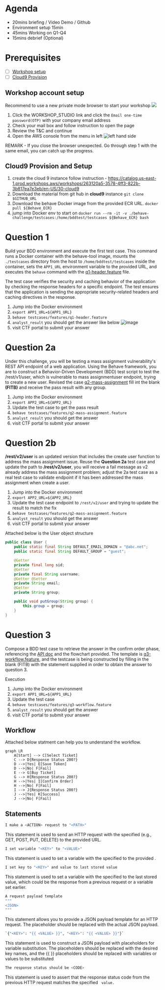 # Agenda

- 20mins briefing / Video Demo / Github
- Environment setup 15min
- 45mins Working on Q1-Q4
- 15mins debrief (Optional)


# Prerequisites

- [ ] [Workshop setup](#workshop-account-setup)
- [ ] [Cloud9 Provision](#cloud9-provision-and-setup)

## Workshop account setup

Recommend to use a new private mode browser to start your workshop
![](./image/private-browser.png)

1. Click the WORKSHOP_STUDIO link and click the `Email one-time password(OTP)` with your company email address
2. Check your mail box and follow instruction to open the page
3. Review the T&C and continue
4. Open the AWS console from the menu in left ![left hand side](./image/open-console.png)

REMARK - If you close the browser unexpected. Go through step 1 with the same email, you can catch up the progress.

## Cloud9 Provision and Setup

1. create the cloud 9 instance follow instruction - https://catalog.us-east-1.prod.workshops.aws/workshops/263120a5-3578-4ff3-822b-3b817ea7e3eb/en-US/30-cloud9
2. Download the material from git hub in **cloud9** instance `git clone $GITHUB_URL`
3. Download the behave Docker image from the provided ECR URL. `docker pull ${Behave_ECR}`
4. jump into Docker env to start on `docker run --rm -it -v ./behave-challenge/testcases:/home/bddtest/testcases ${Behave_ECR} bash`

# Question 1

Build your BDD environment and execute the first test case. This command runs a Docker container with the behave-tool image, mounts the `./testcases` directory from the host to `/home/bddtest/testcases` inside the container, sets the `APP1_URL` environment variable to the provided URL, and executes the `behave` command with the [q1-header.feature](./features/q1-header.feature) file. 

The test case verifies the security and caching behavior of the application by checking the response headers for a specific endpoint. The test ensures that the application is sending the appropriate security-related headers and caching directives in the response.

1. Jump into the Docker environment
2. `export APP1_URL=${APP1_URL}`
3. `behave testcases/features/q1-header.feature`
4. `analyst_result` you should get the answer like below ![image](./image/q1-answer-example.png)
5. visit CTF portal to submit your answer

# Question 2a

Under this challenge, you will be testing a mass assignment vulnerability's REST API endpoint of a web application. Using the Behave framework, you are to construct a Behavior-Driven Development (BDD) test script to test the /rest/v1/user, which is vulnerable to mass assignmentuser endpoint, trying to create a new user. Revised the case [q2-mass-assignment](./features/q2-mass-assignment.feature) fill int the blank **(FITB)** and receive the pass result with any group. 

1. Jump into the Docker environment
2. `export APP2_URL=${APP2_URL}`
3. Update the test case to get the pass result
4. `behave testcases/features/q2-mass-assignment.feature`
5. `analyst_result` you should get the answer
6. visit CTF portal to submit your answer

# Question 2b

**/rest/v2/user** is an updated version that includes the create user function to address the mass assignment issue. Reuse the **Question 2a** test case and update the path to **/rest/v2/user**, you will receive a fail message as v2 already address the mass assignment problem; adjust the 2a test case as a real test case to validate endpoint if it has been addressed the mass assignment when create a user. 

1. Jump into the Docker environment
2. `export APP2_URL=${APP2_URL}`
3. Update the test case endpoint to `/rest/v2/user` and trying to update the result to match the fix
4. `behave testcases/features/q2-mass-assignment.feature`
5. `analyst_result` you should get the answer
6. visit CTF portal to submit your answer

Attached below is the User object structure
```java
public class User {
    public static final String DEFAULT_EMAIL_DOMAIN = "@abc.net";
    public static final String DEFAULT_GROUP = "guest";

    @Getter
    private final long sid;
    @Getter
    private final String username;
    @Getter @Setter
    private String email;
    @Getter
    private String group;

    public void putGroup(String group) {
        this.group = group;
    }
}
```

# Question 3

Compose a BDD test case to retrieve the answer in the confirm order phase, referencing the [API doc](./API-DOC.md) and the flowchart provided. The template is [q3-workflow.feature](./features/q3-workflow.feature), and the testcase is being constructed by filling in the blank (FITB) with the statement supplied in order to obtain the answer to question 3.

Execution
1. Jump into the Docker environment
2. `export APP1_URL=${APP1_URL}`
3. Update the test case 
4. `behave testcases/features/q3-workflow.feature`
5. `analyst_result` you should get the answer
6. visit CTF portal to submit your answer

## Workflow

Attached below statment can help you to understand the workflow.

```mermaid
graph LR
    A[Start] --> C[Select Ticket]
    C --> D{Response Status 200?}
    D -->|Yes| E[Save Token]
    D -->|No| F[Fail]
    E --> G[Buy Ticket]
    G --> H{Response Status 200?}
    H -->|Yes| I[Confirm Order]
    H -->|No| F[Fail]
    I --> J{Response Status 200?}
    J -->|Yes| K[Success]
    J -->|No| F[Fail]
```

## Statements

```bash
I make a <ACTION> request to "<PATH>"
```
This statement is used to send an HTTP request with the specified <ACTION> (e.g., GET, POST, PUT, DELETE) to the provided <PATH> URL.


```bash
I set variable "<KEY>" to "<VALUE>"
```
This statement is used to set a variable with the specified <KEY> to the provided <VALUE>.

```bash
I set key to "<KEY>" and value to last stored value
```
This statement is used to set a variable with the specified <KEY> to the last stored value, which could be the response from a previous request or a variable set earlier.

```bash
A request payload template 
"""
<JSON>
"""
```
This statement allows you to provide a JSON payload template for an HTTP request. The <JSON> placeholder should be replaced with the actual JSON payload.

```bash
`{"<KEY>": "{{ <VALUE> }}", "<KEY>": "{{ <VALUE> }}"}`
```
This statement is used to construct a JSON payload with placeholders for variable substitution. The <KEY> placeholders should be replaced with the desired key names, and the {{ <VALUE> }} placeholders should be replaced with variables or values to be substituted

```bash
The response status should be <CODE>
```
This statement is used to assert that the response status code from the previous HTTP request matches the specified <CODE> value.